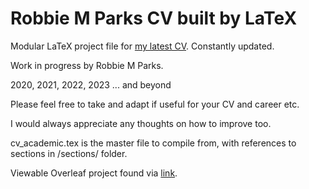 # Robbie M Parks CV built by LaTeX

Modular LaTeX project file for [my latest CV](https://robbiemparks.github.io/cv/). Constantly updated.

Work in progress by Robbie M Parks.

2020, 2021, 2022, 2023 ... and beyond

Please feel free to take and adapt if useful for your CV and career etc.

I would always appreciate any thoughts on how to improve too.

cv_academic.tex is the master file to compile from, with references to sections in /sections/ folder.

Viewable Overleaf project found via [link](https://www.overleaf.com/read/nmnrrpnrsfvh).
